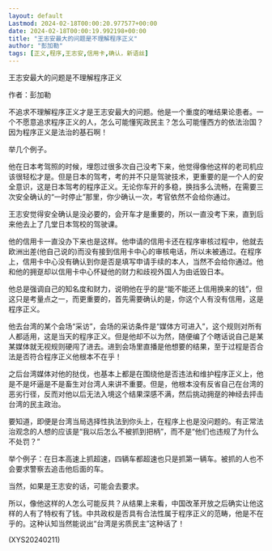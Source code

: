 ```yaml
---
layout: default
Lastmod: 2024-02-18T00:00:20.977577+00:00
date: 2024-02-18T00:00:19.992198+00:00
title: "王志安最大的问题是不理解程序正义"
author: "彭加勒"
tags: [正义,程序,王志安,信用卡,确认，新语丝]
---
```


王志安最大的问题是不理解程序正义

作者：彭加勒

不追求不理解程序正义才是王志安最大的问题。他是一个重度的唯结果论患者。一个不愿意追求程序正义的人，怎么可能懂宪政民主？怎么可能懂西方的依法治国？因为程序正义是法治的基石啊！

举几个例子。

他在日本考驾照的时候，埋怨过很多次自己没考下来，他觉得像他这样的老司机应该很轻松才是。但是日本的驾考，考的并不只是驾驶技术，更重要的是一个人的安全意识，这是日本驾考的程序正义。无论你车开的多稳，换挡多么流畅，在需要三次安全确认的“一时停止”那里，你少确认一次，考官依然不会给你通过。

王志安觉得安全确认是没必要的，会开车才是重要的，所以一直没考下来，直到后来他去上了几堂日本驾校的驾驶课。

他的信用卡一直没办下来也是这样。他申请的信用卡还在程序审核过程中，他就去欧洲出差(他自己说的)而没有接到信用卡中心的审核电话，所以未被通过。在程序上，信用卡中心没有确认到你是否是填写申请手续的本人，当然不会给你通过。他和他的拥趸却以信用卡中心怀疑他的财力和歧视外国人为由诋毁日本。

他总是强调自己的知名度和财力，说明他在乎的是“能不能还上信用换来的钱”，但这只是考量点之一，而更重要的，首先需要确认的是，你这个人有没有信用，这是程序正义。

他去台湾的某个会场“采访”，会场的采访条件是“媒体方可进入”，这个规则对所有人都适用，这是当天的程序正义。但是他却不以为然，随便编了个瞎话说自己是某某媒体就无视规则硬闯了进去。进到会场里直播是他想要的结果，至于过程是否合法是否符合程序正义他根本不在乎！

之后台湾媒体对他的挞伐，也基本上都是在围绕他是否违法和维护程序正义上，他是不是坏逼是不是畜生对台湾人来讲不重要。但是，他根本没有反省自己在台湾的恶劣行径，反而对他以后无法入境这个结果深感不满，然后挑动拥趸的神经去抨击台湾的民主政治。

要知道，即便是台湾当局选择性执法到你头上，在程序上也是没问题的。有正常法治观念的人想的应该是“我以后怎么不被抓到把柄”，而不是“他们也违规了为什么不处罚？”

举个例子：在日本高速上抓超速，四辆车都超速也只是抓第一辆车。被抓的人也不会要求警察去追击他后面的车。

当然，如果是王志安的话，可能会去要求。

所以，像他这样的人怎么可能反共？从结果上来看，中国改革开放之后确实让他这样的人有了特权有了钱。中共政权是否具有合法性属于程序正义的范畴，他是不在乎的。这种认知当然能说出“台湾是劣质民主”这种话了！

(XYS20240211)

